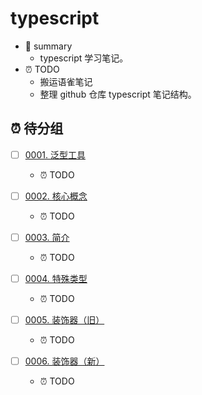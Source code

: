 # typescript

- 📝 summary
  - typescript 学习笔记。
- ⏰ TODO
  - 搬运语雀笔记
  - 整理 github 仓库 typescript 笔记结构。


## ⏰ 待分组

- [ ] [0001. 泛型工具](https://github.com/Tdahuyou/typescript/tree/main/0001.%20%E6%B3%9B%E5%9E%8B%E5%B7%A5%E5%85%B7/README.md) <!-- [locale](./0001.%20%E6%B3%9B%E5%9E%8B%E5%B7%A5%E5%85%B7/README.md) -->  
  - ⏰ TODO
  

- [ ] [0002. 核心概念](https://github.com/Tdahuyou/typescript/tree/main/0002.%20%E6%A0%B8%E5%BF%83%E6%A6%82%E5%BF%B5/README.md) <!-- [locale](./0002.%20%E6%A0%B8%E5%BF%83%E6%A6%82%E5%BF%B5/README.md) -->  
  - ⏰ TODO
  

- [ ] [0003. 简介](https://github.com/Tdahuyou/typescript/tree/main/0003.%20%E7%AE%80%E4%BB%8B/README.md) <!-- [locale](./0003.%20%E7%AE%80%E4%BB%8B/README.md) -->  
  - ⏰ TODO
  

- [ ] [0004. 特殊类型](https://github.com/Tdahuyou/typescript/tree/main/0004.%20%E7%89%B9%E6%AE%8A%E7%B1%BB%E5%9E%8B/README.md) <!-- [locale](./0004.%20%E7%89%B9%E6%AE%8A%E7%B1%BB%E5%9E%8B/README.md) -->  
  - ⏰ TODO
  

- [ ] [0005. 装饰器（旧）](https://github.com/Tdahuyou/typescript/tree/main/0005.%20%E8%A3%85%E9%A5%B0%E5%99%A8%EF%BC%88%E6%97%A7%EF%BC%89/README.md) <!-- [locale](./0005.%20%E8%A3%85%E9%A5%B0%E5%99%A8%EF%BC%88%E6%97%A7%EF%BC%89/README.md) -->  
  - ⏰ TODO
  

- [ ] [0006. 装饰器（新）](https://github.com/Tdahuyou/typescript/tree/main/0006.%20%E8%A3%85%E9%A5%B0%E5%99%A8%EF%BC%88%E6%96%B0%EF%BC%89/README.md) <!-- [locale](./0006.%20%E8%A3%85%E9%A5%B0%E5%99%A8%EF%BC%88%E6%96%B0%EF%BC%89/README.md) -->  
  - ⏰ TODO
  
